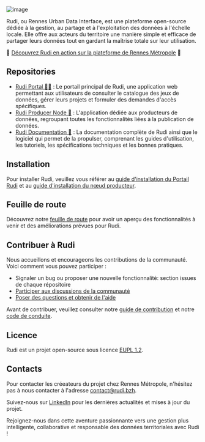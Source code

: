 ![image](https://github.com/Rudi-pages-WIP/.github/assets/14858948/4d9e6101-e842-4a72-9b85-982e272622cd)

Rudi, ou Rennes Urban Data Interface, est une plateforme open-source dédiée à la gestion, au partage et à l'exploitation des données à l'échelle locale. Elle offre aux acteurs du territoire une manière simple et efficace de partager leurs données tout en gardant la maîtrise totale sur leur utilisation.

🚀 [Découvrez Rudi en action sur la plateforme de Rennes Métropole](https://rudi.bzh/) 🚀

## Repositories

- [Rudi Portal 🧑‍💻](https://github.com/Rudi-pages-WIP/Rudi-Portal) : Le portail principal de Rudi, une application web permettant aux utilisateurs de consulter le catalogue des jeux de données, gérer leurs projets et formuler des demandes d'accès spécifiques.
- [Rudi Producer Node 🔨](https://github.com/Rudi-pages-WIP/Rudi-Producer-Node) : L'application dédiée aux producteurs de données, regroupant toutes les fonctionnalités liées à la publication de données.
- [Rudi Documentation 📑](https://github.com/Rudi-pages-WIP/Rudi-Documentation) : La documentation complète de Rudi ainsi que le logiciel qui permet de la propulser, comprenant les guides d'utilisation, les tutoriels, les spécifications techniques et les bonnes pratiques.

## Installation

Pour installer Rudi, veuillez vous référer au [guide d'installation du Portail Rudi](https://github.com/Rudi-pages-WIP/Rudi-Portal/blob/main/INSTALL.md) et au [guide d'installation du nœud producteur](https://github.com/Rudi-pages-WIP/Rudi-Producer-Node/blob/main/INSTALL.md).

## Feuille de route

Découvrez notre [feuille de route](https://github.com/orgs/Rudi-pages-WIP/projects/1) pour avoir un aperçu des fonctionnalités à venir et des améliorations prévues pour Rudi.

## Contribuer à Rudi

Nous accueillons et encourageons les contributions de la communauté. Voici comment vous pouvez participer :

- Signaler un bug ou proposer une nouvelle fonctionnalité: section issues de chaque répositoire
- [Participer aux discussions de la communauté]([https://github.com/rudi-project/rudi-portal/discussions](https://github.com/orgs/Rudi-pages-WIP/discussions))
- [Poser des questions et obtenir de l'aide](https://github.com/orgs/Rudi-pages-WIP/discussions/categories/questions-et-r%C3%A9ponses)

Avant de contribuer, veuillez consulter notre [guide de contribution](CONTRIBUTING.md) et notre [code de conduite](CODE_OF_CONDUCT.md).

## Licence

Rudi est un projet open-source sous licence [EUPL 1.2](LICENCE.md).

## Contacts

Pour contacter les créeateurs du projet chez Rennes Métropole, n'hésitez pas à nous contacter à l'adresse [contact@rudi.bzh](mailto:contact@rudi.bzh).

Suivez-nous sur [LinkedIn](https://www.linkedin.com/company/portail-rudi/about/) pour les dernières actualités et mises à jour du projet.

Rejoignez-nous dans cette aventure passionnante vers une gestion plus intelligente, collaborative et responsable des données territoriales avec Rudi !
